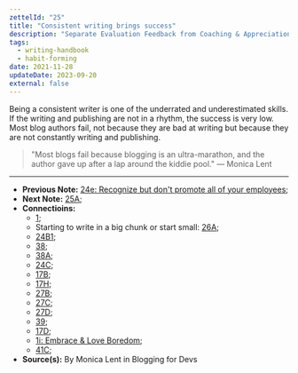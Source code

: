 ```yaml
---
zettelId: "25"
title: "Consistent writing brings success"
description: "Separate Evaluation Feedback from Coaching & Appreciation Feedback In Performance Reviews"
tags:
  - writing-handbook
  - habit-forming
date: 2021-11-28
updateDate: 2023-09-20
external: false
---
```


Being a consistent writer is one of the underrated and underestimated skills. If the writing and publishing are not in a rhythm, the success is very low. Most blog authors fail, not because they are bad at writing but because they are not constantly writing and publishing.

> "Most blogs fail because blogging is an ultra-marathon, and the author gave up after a lap around the kiddie pool." — Monica Lent

---

- **Previous Note:** [24e: Recognize but don't promote all of your employees](/notes/24e/);
- **Next Note:** [25A](/notes/25a/);
- **Connectioins:**
  - [1](/notes/1/);
  - Starting to write in a big chunk or start small: [26A](/notes/26a/);
  - [24B1](/notes/24b1/);
  - [38](/notes/38/);
  - [38A](/notes/38a/);
  - [24C](/notes/24c/);
  - [17B](/notes/17b/);
  - [17H](/notes/17h/);
  - [27B](/notes/27b/);
  - [27C](/notes/27c/);
  - [27D](/notes/27d/);
  - [39](/notes/39/);
  - [17D](/notes/17d/);
  - [1i: Embrace & Love Boredom](/notes/1i/);
  - [41C](/notes/41c/);
- **Source(s):** By Monica Lent in Blogging for Devs
